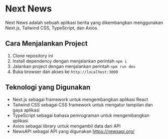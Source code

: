 # Next News

Next News adalah sebuah aplikasi berita yang dikembangkan menggunakan Next.js, Tailwind CSS, TypeScript, dan Axios.

## Cara Menjalankan Project

1. Clone repository ini
2. Install dependency dengan menjalankan perintah `npm i`
3. Jalankan project dengan menjalankan perintah `npm run dev`
4. Buka browser dan akses ke `http://localhost:3000`

## Teknologi yang Digunakan

* Next.js sebagai framework untuk mengembangkan aplikasi React
* Tailwind CSS sebagai CSS framework untuk mengatur tampilan dan gaya aplikasi
* TypeScript sebagai bahasa pemrograman untuk mengembangkan aplikasi
* Axios sebagai library untuk mengambil data dari API
* NewsAPI sebagai API yang digunakan https://newsapi.org/


